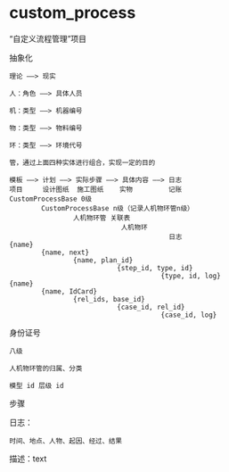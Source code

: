 # custom_process
“自定义流程管理”项目

抽象化

    理论 ——> 现实

    人：角色 ——> 具体人员

    机：类型 ——> 机器编号

    物：类型 ——> 物料编号

    环：类型 ——> 环境代号

    管，通过上面四种实体进行组合，实现一定的目的

    模板 ——> 计划 ——> 实际步骤 ——> 具体内容 ——> 日志
    项目     设计图纸  施工图纸    实物         记账   
    CustomProcessBase 0级
            CustomProcessBase n级（记录人机物环管n级）
                    人机物环管 关联表
                                人机物环
                                            日志
    {name} 
            {name, next}
                    {name, plan_id}
                               {step_id, type, id}
                                          {type, id, log}
    {name} 
            {name, IdCard}
                    {rel_ids, base_id}
                               {case_id, rel_id}
                                          {case_id, log}

身份证号

    八级

    人机物环管的归属、分类

    模型 id 层级 id

步骤

日志：

    时间、地点、人物、起因、经过、结果

描述：text

